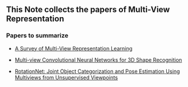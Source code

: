 ## This Note collects the papers of Multi-View Representation

### Papers to summarize
- [A Survey of Multi-View Representation Learning](https://ieeexplore.ieee.org/stamp/stamp.jsp?tp=&arnumber=8471216)

- [Multi-view Convolutional Neural Networks for 3D Shape Recognition](https://www.cv-foundation.org/openaccess/content_iccv_2015/papers/Su_Multi-View_Convolutional_Neural_ICCV_2015_paper.pdf)

- [RotationNet: Joint Object Categorization and Pose Estimation Using Multiviews from Unsupervised Viewpoints](https://arxiv.org/pdf/1603.06208.pdf)




